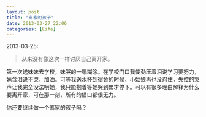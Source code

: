```yaml
---
layout: post
title: "离家的孩子"
date: 2013-03-27 22:06
categories: [Life]
---
```


2013-03-25:

> 从来没有像这次一样讨厌自己离开家。

第一次送妹妹去学校，妹哭的一塌糊涂。在学校门口我使劲压着泪说学习要努力，妹含泪说不哭，加油。可等我送水杯到宿舍的时候，小姑娘再也没忍住，失控的哭声让我完全没法哄她，我只能抱着等她哭到累才停下。可以有很多理由解释为什么要离开家，可在那一刻，所有的借口都很无力。

你还要继续做一个离家的孩子吗？

